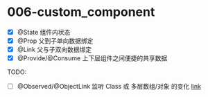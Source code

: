 # 006-custom_component

- [x] @State 组件内状态
- [x] @Prop  父到子单向数据绑定
- [x] @Link  父与子双向数据绑定
- [x] @Provide/@Consume 上下层组件之间便捷的共享数据

TODO:
- [ ] @Observed/@ObjectLink 监听 Class 或 多层数组/对象 的变化 [link](https://developer.huawei.com/consumer/cn/doc/harmonyos-guides-V2/arkts-observed-and-objectlink-0000001473697338-V2)